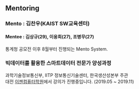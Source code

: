 ﻿## Mentoring

### Mento : 김찬우(KAIST SW교육센터)
#### Mentee : 김상규(29), 이웅희(27), 조병무(27)

통계청 공모전 이후 8월부터 진행되는 Mento System.


### 빅데이터를 활용한 스마트데이터 전문가 양성과정

과학기술정보통신부, IITP 정보통신기술센터, 한국생산성본부 주관 <br>
대전 [이젠컴퓨터학원](http://dj.ezenac.co.kr./)에서 강의가 진행중입니다.
(2019.05 ~ 2019.11)
